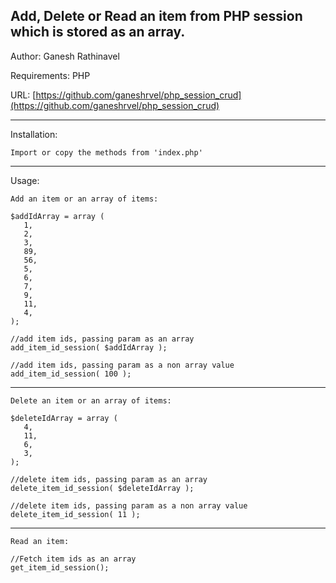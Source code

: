 Add, Delete or Read an item from PHP session which is stored as an array.
--------
Author: Ganesh Rathinavel

Requirements: PHP

URL: [https://github.com/ganeshrvel/php_session_crud](https://github.com/ganeshrvel/php_session_crud)


----------


Installation:

    Import or copy the methods from 'index.php'

----------


Usage:


    Add an item or an array of items:
    
    $addIdArray = array (
       1,
       2,
       3,
       89,
       56,
       5,
       6,
       7,
       9,
       11,
       4,
    );
    
    //add item ids, passing param as an array
    add_item_id_session( $addIdArray );
    
    //add item ids, passing param as a non array value
    add_item_id_session( 100 );


----------


    Delete an item or an array of items:
    
    $deleteIdArray = array (
       4,
       11,
       6,
       3,
    );
    
    //delete item ids, passing param as an array
    delete_item_id_session( $deleteIdArray );
    
    //delete item ids, passing param as a non array value
    delete_item_id_session( 11 );


----------


    Read an item:
    
    //Fetch item ids as an array
    get_item_id_session();
